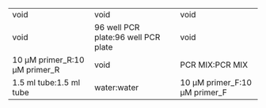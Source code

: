 ||||
|----|----|----|
|void|void|void|
|void|96 well PCR plate:96 well PCR plate|void|
|10 µM primer_R:10 µM primer_R|void|PCR MIX:PCR MIX|
|1.5 ml tube:1.5 ml tube|water:water|10 µM primer_F:10 µM primer_F|
